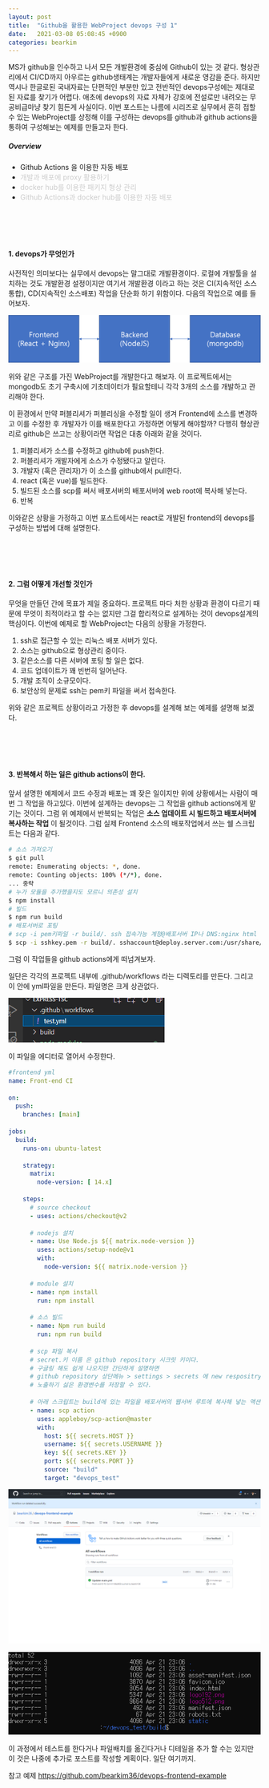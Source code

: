 ```yaml
---
layout: post
title:  "Github을 활용한 WebProject devops 구성 1"
date:   2021-03-08 05:08:45 +0900
categories: bearkim
---
```


MS가 github을 인수하고 나서 모든 개발환경에 중심에 Github이 있는 것 같다. 형상관리에서 CI/CD까지 아우르는 github생태계는 개발자들에게 새로운 영감을 준다. 하지만 역시나 한글로된 국내자료는 단편적인 부분만 있고 전반적인 devops구성에는 제대로 된 자료를 찾기가 어렵다. 애초에 devops의 자료 자체가 강호에 전설로만 내려오는 무공비급마냥 찾기 힘든게 사실이다. 이번 포스트는 나름에 시리즈로 실무에서 흔히 접할 수 있는 WebProject를 상정해 이를 구성하는 devops를 github과 github actions을 통하여 구성해보는 예제를 만들고자 한다.

##### Overview
- Github Actions 을 이용한 자동 배포
- <span style="color:#cccccc">개발과 배포에 proxy 활용하기</span>
- <span style="color:#cccccc">docker hub를 이용한 패키지 형상 관리</span>
- <span style="color:#cccccc">Github Actions과 docker hub를 이용한 자동 배포</span>
  
# &nbsp;
#### 1. devops가 무엇인가

사전적인 의미보다는 실무에서 devops는 말그대로 개발환경이다. 로컬에 개발툴을 설치하는 것도 개발환경 설정이지만 여기서 개발환경 이라고 하는 것은 CI(지속적인 소스통합), CD(지속적인 소스배포) 작업을 단순화 하기 위함이다. 다음의 작업으로 예를 들어보자.

![WebProject 논리 구조도](/files/posts/2021-03-08/image1.png)

위와 같은 구조를 가진 WebProject를 개발한다고 해보자. 이 프로젝트에서는 mongodb도 초기 구축시에 기초데이터가 필요할테니 각각 3개의 소스를 개발하고 관리해야 한다.

이 환경에서 만약 퍼블리셔가 퍼블리싱을 수정할 일이 생겨 Frontend에 소스를 변경하고 이를 수정한 후 개발자가 이를 배포한다고 가정하면 어떻게 해야할까? 다행히 형상관리로 github은 쓰고는 상황이라면 작업은 대충 아래와 같을 것이다.

1. 퍼블리셔가 소스를 수정하고 github에 push한다.
2. 퍼블리셔가 개발자에게 소스가 수정됐다고 알린다.
3. 개발자 (혹은 관리자)가 이 소스를 github에서 pull한다.
4. react (혹은 vue)를 빌드한다.
5. 빌드된 소스를 scp를 써서 배포서버의 배포서버에 web root에 복사해 넣는다.
6. 반복

이와같은 상황을 가정하고 이번 포스트에서는 react로 개발된 frontend의 devops를 구성하는 방법에 대해 설명한다.

# &nbsp;
#### 2. 그럼 어떻게 개선할 것인가

무엇을 만들던 간에 목표가 제일 중요하다. 프로젝트 마다 처한 상황과 환경이 다르기 때문에 무엇이 최적이라고 할 수는 없지만 그걸 합리적으로 설계하는 것이 devops설계의 핵심이다. 이번에 예제로 할 WebProject는 다음의 상황을 가정한다.

1. ssh로 접근할 수 있는 리눅스 배포 서버가 있다.
2. 소스는 github으로 형상관리 중이다.
3. 같은소스를 다른 서버에 포팅 할 일은 없다.
4. 코드 업데이트가 꽤 빈번히 일어난다.
5. 개발 조직이 소규모이다.
6. 보안상의 문제로 ssh는 pem키 파일을 써서 접속한다.

위와 같은 프로젝트 상황이라고 가정한 후 devops를 설계해 보는 예제를 설명해 보겠다.


# &nbsp;
#### 3. 반복해서 하는 일은 github actions이 한다.

앞서 설명한 예제에서 코드 수정과 배포는 꽤 잦은 일이지만 위에 상황에서는 사람이 매번 그 작업을 하고있다. 이번에 설계하는 devops는 그 작업을 github actions에게 맡기는 것이다. 그럼 위 예제에서 반복되는 작업은 __소스 업데이트 시 빌드하고 배포서버에 복사하는 작업__ 이 될것이다. 그럼 실제 Frontend 소스의 배포작업에서 쓰는 쉘 스크립트는 다음과 같다.


```sh
# 소스 가져오기
$ git pull
remote: Enumerating objects: *, done.
remote: Counting objects: 100% (*/*), done.
... 중략
# 누가 모듈을 추가했을지도 모르니 의존성 설치
$ npm install
# 빌드
$ npm run build
# 배포서버로 포팅
# scp -i pem키파일 -r build/. ssh 접속가능 계정@배포서버 IP나 DNS:nginx html 루트
$ scp -i sshkey.pem -r build/. sshaccount@deploy.server.com:/usr/share/nginx/html/
```


그럼 이 작업들을 github actions에게 떠넘겨보자.

일단은 각각의 프로젝트 내부에 .github/workflows 라는 디렉토리를 만든다. 그리고 이 안에 yml파일을 만든다. 파일명은 크게 상관없다.

![yml 디렉토리 구조](/files/posts/2021-03-08/image2.png)

이 파일을 에디터로 열어서 수정한다.

```yml
#frontend yml
name: Front-end CI

on:
  push:
    branches: [main]

jobs:
  build:    
    runs-on: ubuntu-latest

    strategy:
      matrix:
        node-version: [ 14.x]

    steps:
      # source checkout
      - uses: actions/checkout@v2

      # nodejs 설치
      - name: Use Node.js ${{ matrix.node-version }}
        uses: actions/setup-node@v1
        with:
          node-version: ${{ matrix.node-version }}
      
      # module 설치
      - name: npm install
        run: npm install

      # 소스 빌드
      - name: Npm run build
        run: npm run build

      # scp 파일 복사
      # secret.키 이름 은 github repository 시크릿 키이다. 
      # 구글링 해도 쉽게 나오지만 간단하게 설명하면 
      # github repository 상단메뉴 > settings > secrets 에 new respositry secret 버튼으로 
      # 노출하기 싫은 환경변수를 저장할 수 있다.

      # 아래 스크립트는 build에 있는 파일을 배포서버의 웹서버 루트에 복사해 넣는 액션이다.
      - name: scp action
        uses: appleboy/scp-action@master
        with:
          host: ${{ secrets.HOST }}
          username: ${{ secrets.USERNAME }}
          key: ${{ secrets.KEY }}
          port: ${{ secrets.PORT }}
          source: "build"
          target: "devops_test"

```


![액션 실행 완료](/files/posts/2021-03-08/image03.png)


![파일 업로드 완료](/files/posts/2021-03-08/image04.png)

이 과정에서 테스트를 한다거나 파일배치를 옮긴다거나 디테일을 추가 할 수는 있지만 이 것은 나중에 추가로 포스트를 작성할 계획이다. 일단 여기까지. 

참고 예제
https://github.com/bearkim36/devops-frontend-example


# &nbsp;
